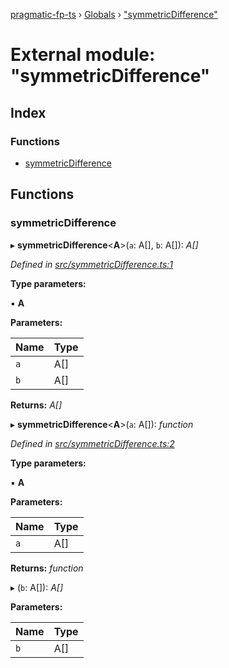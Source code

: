 [pragmatic-fp-ts](../README.md) › [Globals](../globals.md) › ["symmetricDifference"](_symmetricdifference_.md)

# External module: "symmetricDifference"

## Index

### Functions

* [symmetricDifference](_symmetricdifference_.md#symmetricdifference)

## Functions

###  symmetricDifference

▸ **symmetricDifference**<**A**>(`a`: A[], `b`: A[]): *A[]*

*Defined in [src/symmetricDifference.ts:1](https://github.com/hermann-p/pragmatic-fp-ts/blob/79e5127/src/symmetricDifference.ts#L1)*

**Type parameters:**

▪ **A**

**Parameters:**

Name | Type |
------ | ------ |
`a` | A[] |
`b` | A[] |

**Returns:** *A[]*

▸ **symmetricDifference**<**A**>(`a`: A[]): *function*

*Defined in [src/symmetricDifference.ts:2](https://github.com/hermann-p/pragmatic-fp-ts/blob/79e5127/src/symmetricDifference.ts#L2)*

**Type parameters:**

▪ **A**

**Parameters:**

Name | Type |
------ | ------ |
`a` | A[] |

**Returns:** *function*

▸ (`b`: A[]): *A[]*

**Parameters:**

Name | Type |
------ | ------ |
`b` | A[] |
